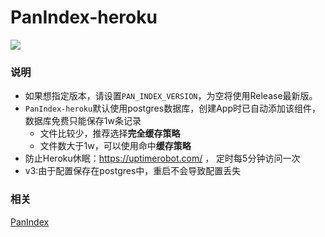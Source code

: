 # PanIndex-heroku
[![](https://www.herokucdn.com/deploy/button.png)](https://heroku.com/deploy?template=https://github.com/libsgh/PanIndex-heroku.git)

### 说明
- 如果想指定版本，请设置`PAN_INDEX_VERSION`，为空将使用Release最新版。
- `PanIndex-heroku`默认使用postgres数据库，创建App时已自动添加该组件，数据库免费只能保存1w条记录
  - 文件比较少，推荐选择**完全缓存策略**
  - 文件数大于1w，可以使用命中**缓存策略**
- 防止Heroku休眠：https://uptimerobot.com/ ， 定时每5分钟访问一次
- v3:由于配置保存在postgres中，重启不会导致配置丢失
### 相关
[PanIndex](https://github.com/libsgh/PanIndex)
